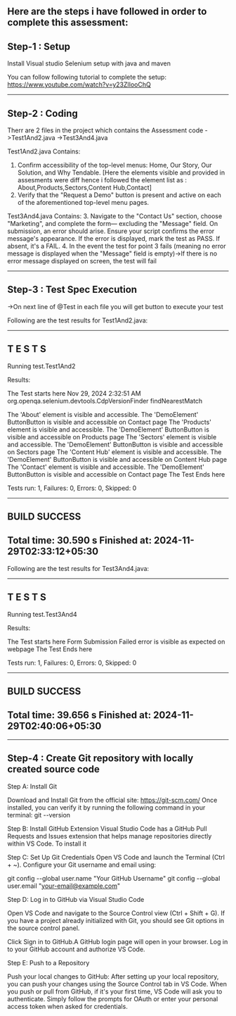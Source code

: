 Here are the steps i have followed in order to complete this assessment:
-----------------------------------------------------------------------
Step-1 : Setup
-----------------------------------------------------------------------
Install Visual studio
Selenium setup with java and maven

You can follow following tutorial to complete the setup: 
https://www.youtube.com/watch?v=y23ZlIooChQ

-----------------------------------------------------------------------
Step-2 : Coding
-----------------------------------------------------------------------
Therr are 2 files in the project which contains the Assessment code 
->Test1And2.java
->Test3And4.java


Test1And2.java Contains:
1. Confirm accessibility of the top-level menus: Home, Our Story, Our Solution, and Why
Tendable. [Here the elements visible and provided in assesments were diff hence i followed the element list as : About,Products,Sectors,Content Hub,Contact]
2. Verify that the "Request a Demo" button is present and active on each of the
aforementioned top-level menu pages.

Test3And4.java Contains:
3. Navigate to the "Contact Us" section, choose "Marketing", and complete the form—
excluding the "Message" field. On submission, an error should arise. Ensure your script
confirms the error message's appearance. If the error is displayed, mark the test as PASS. If
absent, it's a FAIL.
4. In the event the test for point 3 fails (meaning no error message is displayed when the
"Message" field is empty)->If there is no error message displayed on screen, the test will fail

-----------------------------------------------------------------------
Step-3 : Test Spec Execution
-----------------------------------------------------------------------
->On next line of @Test in each file you will get button to execute your test


Following are the test results for Test1And2.java:

-------------------------------------------------------
 T E S T S
-------------------------------------------------------
Running test.Test1And2

Results:

The Test starts here
Nov 29, 2024 2:32:51 AM org.openqa.selenium.devtools.CdpVersionFinder findNearestMatch

The 'About' element is visible and accessible.
The 'DemoElement' ButtonButton is visible and accessible on Contact page
The 'Products' element is visible and accessible.
The 'DemoElement' ButtonButton is visible and accessible on Products page
The 'Sectors' element is visible and accessible.
The 'DemoElement' ButtonButton is visible and accessible on Sectors page
The 'Content Hub' element is visible and accessible.
The 'DemoElement' ButtonButton is visible and accessible on Content Hub page
The 'Contact' element is visible and accessible.
The 'DemoElement' ButtonButton is visible and accessible on Contact page
The Test Ends here

Tests run: 1, Failures: 0, Errors: 0, Skipped: 0

------------------------------------------------------------------------
BUILD SUCCESS
------------------------------------------------------------------------
Total time:  30.590 s
Finished at: 2024-11-29T02:33:12+05:30
------------------------------------------------------------------------

Following are the test results for Test3And4.java:

------------------------------------------------------
 T E S T S
-------------------------------------------------------
Running test.Test3And4

Results:


The Test starts here
Form Submission Failed error is visible as expected on webpage
The Test Ends here

Tests run: 1, Failures: 0, Errors: 0, Skipped: 0

------------------------------------------------------------------------
BUILD SUCCESS
------------------------------------------------------------------------
Total time:  39.656 s
Finished at: 2024-11-29T02:40:06+05:30
------------------------------------------------------------------------


-----------------------------------------------------------------------
Step-4 : Create Git repository with locally created source code
-----------------------------------------------------------------------
Step A: Install Git

Download and Install Git from the official site: https://git-scm.com/
Once installed, you can verify it by running the following command in your terminal:
git --version

Step B: Install GitHub Extension 
Visual Studio Code has a GitHub Pull Requests and Issues extension that helps manage repositories directly within VS Code. To install it

Step C: Set Up Git Credentials 
Open VS Code and launch the Terminal (Ctrl + ~).
Configure your Git username and email using:

git config --global user.name "Your GitHub Username"
git config --global user.email "your-email@example.com"

Step D: Log in to GitHub via Visual Studio Code

Open VS Code and navigate to the Source Control view (Ctrl + Shift + G).
If you have a project already initialized with Git, you should see Git options in the source control panel.

Click Sign in to GitHub.A GitHub login page will open in your browser. Log in to your GitHub account and authorize VS Code.

Step E: Push to a Repository

Push your local changes to GitHub:
After setting up your local repository, you can push your changes using the Source Control tab in VS Code.
When you push or pull from GitHub, if it's your first time, VS Code will ask you to authenticate. Simply follow the prompts for OAuth or enter your personal access token when asked for credentials.
